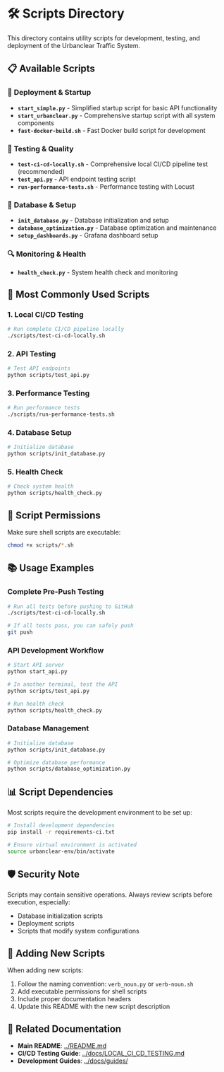 # 🛠️ Scripts Directory

This directory contains utility scripts for development, testing, and deployment of the Urbanclear Traffic System.

## 📋 Available Scripts

### 🚀 **Deployment & Startup**
- **`start_simple.py`** - Simplified startup script for basic API functionality
- **`start_urbanclear.py`** - Comprehensive startup script with all system components
- **`fast-docker-build.sh`** - Fast Docker build script for development

### 🧪 **Testing & Quality**
- **`test-ci-cd-locally.sh`** - Comprehensive local CI/CD pipeline test (recommended)
- **`test_api.py`** - API endpoint testing script
- **`run-performance-tests.sh`** - Performance testing with Locust

### 🔧 **Database & Setup**
- **`init_database.py`** - Database initialization and setup
- **`database_optimization.py`** - Database optimization and maintenance
- **`setup_dashboards.py`** - Grafana dashboard setup

### 🔍 **Monitoring & Health**
- **`health_check.py`** - System health check and monitoring

## 🎯 Most Commonly Used Scripts

### 1. **Local CI/CD Testing**
```bash
# Run complete CI/CD pipeline locally
./scripts/test-ci-cd-locally.sh
```

### 2. **API Testing**
```bash
# Test API endpoints
python scripts/test_api.py
```

### 3. **Performance Testing**
```bash
# Run performance tests
./scripts/run-performance-tests.sh
```

### 4. **Database Setup**
```bash
# Initialize database
python scripts/init_database.py
```

### 5. **Health Check**
```bash
# Check system health
python scripts/health_check.py
```

## 🔧 Script Permissions

Make sure shell scripts are executable:
```bash
chmod +x scripts/*.sh
```

## 📚 Usage Examples

### Complete Pre-Push Testing
```bash
# Run all tests before pushing to GitHub
./scripts/test-ci-cd-locally.sh

# If all tests pass, you can safely push
git push
```

### API Development Workflow
```bash
# Start API server
python start_api.py

# In another terminal, test the API
python scripts/test_api.py

# Run health check
python scripts/health_check.py
```

### Database Management
```bash
# Initialize database
python scripts/init_database.py

# Optimize database performance
python scripts/database_optimization.py
```

## 📊 Script Dependencies

Most scripts require the development environment to be set up:
```bash
# Install development dependencies
pip install -r requirements-ci.txt

# Ensure virtual environment is activated
source urbanclear-env/bin/activate
```

## 🛡️ Security Note

Scripts may contain sensitive operations. Always review scripts before execution, especially:
- Database initialization scripts
- Deployment scripts  
- Scripts that modify system configurations

## 📝 Adding New Scripts

When adding new scripts:
1. Follow the naming convention: `verb_noun.py` or `verb-noun.sh`
2. Add executable permissions for shell scripts
3. Include proper documentation headers
4. Update this README with the new script description

## 🔗 Related Documentation

- **Main README**: [../README.md](../README.md)
- **CI/CD Testing Guide**: [../docs/LOCAL_CI_CD_TESTING.md](../docs/LOCAL_CI_CD_TESTING.md)
- **Development Guides**: [../docs/guides/](../docs/guides/) 